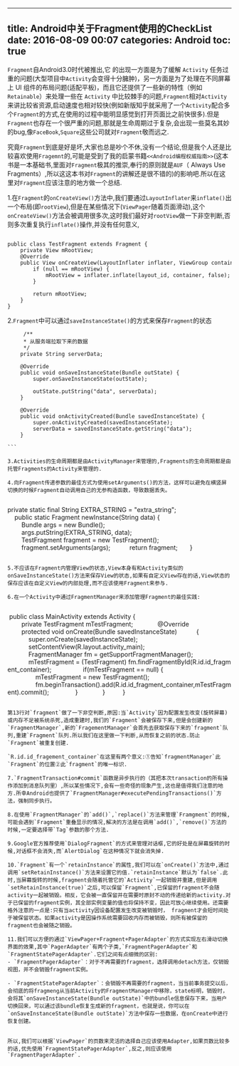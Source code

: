 
---
title: Android中关于Fragment使用的CheckList
date: 2016-08-09 00:07
categories: Android
toc: true
---

`Fragment`自Android3.0时代被推出,它 的出现一方面是为了缓解 `Activity` 任务过重的问题(大型项目中`Activity`会变得十分臃肿)，另一方面是为了处理在不同屏幕上 UI 组件的布局问题(适配平板)，而且它还提供了一些新的特性（例如 `Retainable`）来处理一些在 `Activity` 中比较棘手的问题,`Fragment`相对`Activity`来讲比较省资源,启动速度也相对较快(例如新版知乎就采用了一个`Activity`配合多个`Fragment`的方式,在使用的过程中能明显感觉到打开页面比之前快很多).但是`Fragment`也存在一个很严重的问题,那就是生命周期过于复杂,会出现一些莫名其妙的bug,像`FaceBook`,`Square`这些公司就对`Fragment`敬而远之.
<!--more-->
究竟`Fragment`到底是好是坏,大家也总是吵个不休,没有一个结论,但是我个人还是比较喜欢使用`Fragemnt`的,可能是受到了我的启蒙书籍`<<Android编程权威指南>>`(这本书是一本基础书,里面对`Fragment`极其的推崇,奉行的原则就是`AUF`（ Always Use Fragments）,所以这这本书对`Fragment`的讲解还是很不错的)的影响吧.所以在这里对`Fragment`应该注意的地方做一个总结.

1.在`Fragment`的`onCreateView()`方法中,我们要通过`LayoutInflater`来`inflate()`出一个布局(即`rootView`),但是在某些情况下(`ViewPager`随着页面滑动),这个`onCreateView()`方法会被调用很多次,这时我们最好对`rootView`做一下非空判断,否则多次重复执行`inflate()`操作,并没有任何意义,

```

public class TestFragment extends Fragment {  
    private View mRootView;  
    @Override  
    public View onCreateView(LayoutInflater inflater, ViewGroup container, Bundle savedInstanceState) {  
        if (null == mRootView) {  
            mRootView = inflater.inflate(layout_id, container, false);  
        }  
          
        return mRootView;  
    }  
}  
```

2.`Fragment`中可以通过`saveInstanceState()`的方式来保存`Fragment`的状态

```
     /** 
     * 从服务端拉取下来的数据 
     */  
    private String serverData;  
  
    @Override  
    public void onSaveInstanceState(Bundle outState) {  
        super.onSaveInstanceState(outState);  
  
        outState.putString("data", serverData);  
    }  
  
    @Override  
    public void onActivityCreated(Bundle savedInstanceState) {  
        super.onActivityCreated(savedInstanceState);  
        serverData = savedInstanceState.getString("data");  
    }

``` 

3.Activities的生命周期都是由ActivityManager来管理的,Fragments的生命周期都是由托管Fragments的Activity来管理的.

4.向Fragment传递参数的最佳方式为使用setArguments()的方法，这样可以避免在横竖屏切换的时候Fragment自动调用自己的无参构造函数，导致数据丢失。


```

private static final String EXTRA_STRING = "extra_string";  
  
    public static Fragment newInstance(String data) {  
        Bundle args = new Bundle();  
        args.putString(EXTRA_STRING, data);  
        TestFragment fragment = new TestFragment();  
        fragment.setArguments(args);  
        return fragment;  
    }

```

5.不应该在Fragment内管理View的状态,View本身有和Activity类似的onSaveInstanceState()方法来保存View的状态,如果有自定义View存在的话,View状态的保存应该在自定义View的内部处理,而不应该使用Fragment来参与.

6.在一个Activity中通过FragmentManager来添加管理Fragment的最佳实践:


```

 public class MainActivity extends Activity {  
        private TestFragment mTestFragment;  
  
        @Override  
        protected void onCreate(Bundle savedInstanceState)  
        {  
            super.onCreate(savedInstanceState);  
            setContentView(R.layout.activity_main);  
  
            FragmentManager fm = getSupportFragmentManager();  
            mTestFragment = (TestFragment) fm.findFragmentById(R.id.id_fragment_container);  
  
            if(mTestFragment == null) {  
                mTestFragment = new TestFragment();  
                fm.beginTransaction().add(R.id.id_fragment_container,mTestFragment).commit();  
            }  
  
        }  
  
    }


```

第13行对`fragment`做了一下非空判断,原因:当`Activity`因为配置发生改变(旋转屏幕)或内存不足被系统杀死,造成重建时,我们的`Fragment`会被保存下来,但是会创建新的`FragmentManager`,新的`FragementManager`会首先去获取保存下来的`fragment`队列,重建`Fragment`队列.所以我们在这里做一下判断,从而恢复之前的状态.防止`Fragment`被重复创建.

`R.id.id_fragement_container`在这里有两个意义:①告知`fragmentManager`此`Fragment`的位置②此`fragment`的唯一标识.

7.`FragmentTransaction#commit`函数是异步执行的（其把本次transaction的所有操作添加到消息队列里）,所以某些情况下,会有一些奇怪的现象产生,这也是值得我们注意的地方.所幸Android也提供了`FragmentManager#executePendingTransactions()`方法，强制同步执行。

8.在使用`FragmentManager`的`add()`,`replace()`方法来管理`Framgment`的时候,可能会遇到`Fragment`重叠显示的情况,解决的方法是在调用`add()`,`remove()`方法的时候,一定要选择带`Tag`参数的那个方法.

9.Google官方推荐使用`DialogFragment`的方式来管理对话框,它的好处是在屏幕旋转的时候,对话框不会消失,而`AlertDialog`在这种情况下就会消失掉.

10.`Fragment`有一个`retainInstance`的属性,我们可以在`onCreate()`方法中,通过调用`setRetainInstance()`方法来设置它的值.`retainInstance`默认为`false`.此时,当屏幕旋转的时候,fragment会随着托管它的`Activity`一起销毁并重建,但是调用`setRetainInstance(true)`之后,可以保留`Fragment`,已保留的fragment不会随activity一起被销毁。相反，它会被一直保留并在需要时原封不动的传递给新的activity.对于已保留的fragment实例，其全部实例变量的值也将保持不变，因此可放心继续使用。还需要格外注意的一点是:只有当activity因设备配置发生改变被销毁时， fragment才会短时间处于被保留状态。如果activity是因操作系统需要回收内存而被销毁，则所有被保留的fragment也会被随之销毁。

11.我们可以方便的通过`ViewPager+Fragment+PagerAdapter`的方式实现左右滑动切换界面的效果,其中`PagerAdapter`有两个子类,`FragmentPagerAdapter`和`FragmentStatePagerAdapter`.它们之间有点细微的区别:
- `FragmentPagerAdapter`：对于不再需要的fragment，选择调用detach方法，仅销毁视图，并不会销毁fragment实例。

- `FragmentStatePagerAdapter`：会销毁不再需要的fragment，当当前事务提交以后，会彻底的将fragmeng从当前Activity的FragmentManager中移除，state标明，销毁时，会将其`onSaveInstanceState(Bundle outState)`中的bundle信息保存下来，当用户切换回来，可以通过该bundle恢复生成新的fragment，也就是说，你可以在`onSaveInstanceState(Bundle outState)`方法中保存一些数据，在onCreate中进行恢复创建。


所以,我们可以根据`ViewPager`的页数来灵活的选择自己应该使用Adapter,如果页数比较多的话,优先使用`FragmentStatePagerAdapter`,反之,则应该使用`FragmentPagerAdapter`.